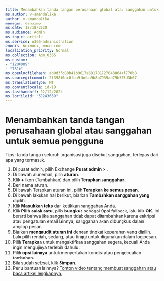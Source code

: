 ```yaml
---
title: Menambahkan tanda tangan perusahaan global atau sanggahan untuk semua pengguna
ms.author: v-smandalika
author: v-smandalika
manager: dansimp
ms.date: 12/18/2020
ms.audience: Admin
ms.topic: article
ms.service: o365-administration
ROBOTS: NOINDEX, NOFOLLOW
localization_priority: Normal
ms.collection: Adm_O365
ms.custom:
- "1200009"
- "7310"
ms.openlocfilehash: ab0d3fc80b41b9017a6917817270438644f770b8
ms.sourcegitcommit: 2f39850ac0fba9fbeba9b8b7939ae79b505d3b67
ms.translationtype: MT
ms.contentlocale: id-ID
ms.lasthandoff: 02/12/2021
ms.locfileid: "50243639"
---
```

# <a name="add-a-global-company-signature-or-disclaimer-for-all-users"></a>Menambahkan tanda tangan perusahaan global atau sanggahan untuk semua pengguna

Tips: tanda tangan seluruh organisasi juga disebut sanggahan, terlepas dari apa yang termasuk.

1. Di pusat admin, pilih Exchange **Pusat admin**  >  .
2. Di bawah alur email, pilih **aturan**.
3. Klik **+** ikon (Tambahkan) dan pilih **Terapkan sanggahan**.
4. Beri nama aturan.
5. Di bawah Terapkan aturan ini, pilih **Terapkan ke semua pesan**.
6. Di bawah lakukan hal berikut, biarkan **Tambahkan sanggahan yang** dipilih.
7. Klik **Masukkan teks** dan ketikkan sanggahan Anda.
8. Klik **Pilih salah satu**, pilih **bungkus** sebagai Opsi fallback, lalu klik **OK**. Ini berarti bahwa jika sanggahan tidak dapat ditambahkan karena enkripsi atau pengaturan email lainnya, sanggahan akan dibungkus dalam amplop pesan.
9. Biarkan **mengaudit aturan ini** dengan tingkat keparahan yang dipilih. Lalu pilih rendah, sedang, atau tinggi untuk digunakan dalam log pesan.
10. Pilih **Terapkan** untuk mengaktifkan sanggahan segera, kecuali Anda ingin mengujinya terlebih dahulu.
11. Pilih **opsi lainnya** untuk menyertakan kondisi atau pengecualian tambahan.
12. Bila sudah selesai, klik **Simpan**.
13. Perlu bantuan lainnya? [Tonton video tentang membuat sanggahan atau baca artikel lengkapnya.](https://support.office.com/article/2d75860f-c527-4352-a7f6-73eba54c0c72?wt.mc_id=Chat_GlobalSignature)
